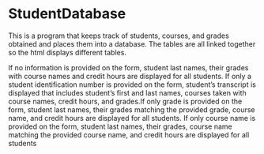 # StudentDatabase
This is a program that keeps track of students, courses, and grades obtained and places them into a database. The tables are all linked together so the html displays different tables.

If no information is provided on the form, student last names, their grades with course names
and credit hours are displayed for all students. If only a student identification number is provided on the form, student’s transcript is displayed that includes student’s first and last names, courses taken with course names, credit hours, and grades.If only grade is provided on the form, student last names, their grades matching the provided grade, course name, and credit hours are displayed for all students. If only course name is provided on the form, student last names, their grades, course name matching the provided course name, and credit hours are displayed for all students
